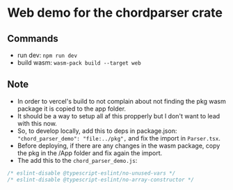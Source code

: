 # Web demo for the chordparser crate

## Commands

- run dev: `npm run dev`
- build wasm: `wasm-pack build --target web`

## Note

- In order to vercel's build to not complain about not finding the pkg wasm package it is copied to the app folder.
- It should be a way to setup all af this propperly but I don't want to lead with this now.
- So, to develop locally, add this to deps in package.json: `"chord_parser_demo": "file:../pkg",` and fix the import in `Parser.tsx`.
- Before deploying, if there are any changes in the wasm package, copy the pkg in the /App folder and fix again the import.
- The add this to the `chord_parser_demo.js`:

```typescript
/* eslint-disable @typescript-eslint/no-unused-vars */
/* eslint-disable @typescript-eslint/no-array-constructor */
```
